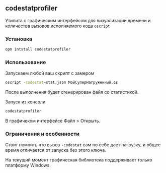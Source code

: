## codestatprofiler

Утилита с графическим интерфейсом для визуализации времени и количества вызовов исполняемого кода ```oscript```

### Установка

```bash
opm intstall codestatprofiler
```

### Использование

Запускаем любой ваш скрипт с замером

```bash
oscript -codestat=stat.json МойСуперНагруженный.os
```

После выполнения будет сгенерирован файл со статистикой.

Запуск из консоли

```bash 
codestatprofiler
```

В графичеком интерфейсе Файл > Открыть.

### Ограничения и особенности

Стоит помнить что вызов ```-codestat``` сам по себе дает нагрузку, и общее время отличается от запуска без этого ключа.

На текущий момент графическая библиотека поддерживает только платформу Windows.
